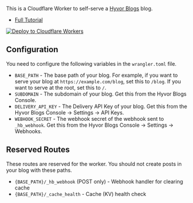 This is a Cloudflare Worker to self-serve a [Hyvor Blogs](https://blogs.hyvor.com) blog.

* [Full Tutorial](https://www.hyvor.com/blog/cloudflare-workers-blog)

[![Deploy to Cloudflare Workers](https://deploy.workers.cloudflare.com/button)](https://deploy.workers.cloudflare.com/?url=https://github.com/hyvor/hyvor-blogs-cloudflare-workers)

## Configuration

You need to configure the following variables in the `wrangler.toml` file.

- `BASE_PATH` - The base path of your blog. For example, if you want to serve your blog at `https://example.com/blog`, set this to `/blog`. If you want to serve at the root, set this to `/`.
- `SUBDOMAIN` - The subdomain of your blog. Get this from the Hyvor Blogs Console.
- `DELIVERY_API_KEY` - The Delivery API Key of your blog. Get this from the Hyvor Blogs Console &rarr; Settings &rarr; API Keys.
- `WEBHOOK_SECRET` - The webhook secret of the webhook sent to `_hb_webhook`. Get this from the Hyvor Blogs Console &rarr; Settings &rarr; Webhooks.


## Reserved Routes

These routes are reserved for the worker. You should not create posts in your blog with these paths.

- `{BASE_PATH}/_hb_webhook` (POST only) - Webhook handler for clearing cache
- `{BASE_PATH}/_cache_health` - Cache (KV) health check